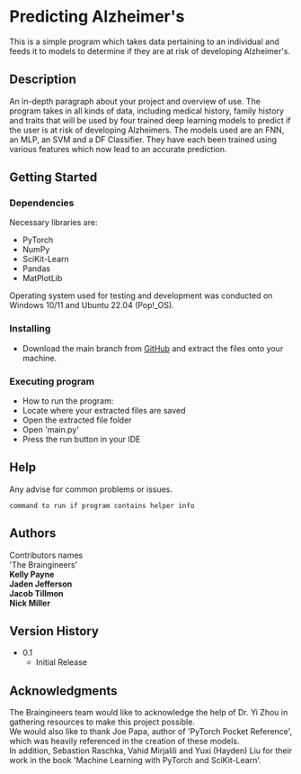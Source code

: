 # Predicting Alzheimer's

This is a simple program which takes data pertaining to an individual and feeds it to models to determine if they are at risk of developing Alzheimer's.

## Description

An in-depth paragraph about your project and overview of use.
The program takes in all kinds of data, including medical history, family history and traits that will be used by four trained deep learning models to predict if the user is at risk of developing Alzheimers. The models used are an FNN, an MLP, an SVM and a DF Classifier. They have each been trained using various features which now lead to an accurate prediction.

## Getting Started

### Dependencies
Necessary libraries are:
* PyTorch
* NumPy
* SciKit-Learn
* Pandas
* MatPlotLib

Operating system used for testing and development was conducted on Windows 10/11 and Ubuntu 22.04 (Pop!_OS).

### Installing

* Download the main branch from [GitHub](https://github.com/n1999ck/Alzheimers) and extract the files onto your machine. 

### Executing program

* How to run the program:
* Locate where your extracted files are saved
* Open the extracted file folder
* Open 'main.py'
* Press the run button in your IDE

## Help

Any advise for common problems or issues.
```
command to run if program contains helper info
```

## Authors

Contributors names  
'The Braingineers'  
**Kelly Payne**  
**Jaden Jefferson**  
**Jacob Tillmon**  
**Nick Miller**  

## Version History
* 0.1
    * Initial Release

## Acknowledgments
The Braingineers team would like to acknowledge the help of Dr. Yi Zhou in gathering resources to make this project possible.  
We would also like to thank Joe Papa, author of 'PyTorch Pocket Reference', which was heavily referenced in the creation of these models.  
In addition, Sebastion Raschka, Vahid Mirjalili and Yuxi (Hayden) Liu for their work in the book 'Machine Learning with PyTorch and SciKit-Learn'.
